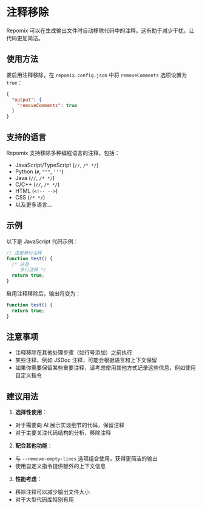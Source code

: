 # 注释移除

Repomix 可以在生成输出文件时自动移除代码中的注释。这有助于减少干扰，让代码更加简洁。

## 使用方法

要启用注释移除，在 `repomix.config.json` 中将 `removeComments` 选项设置为 `true`：

```json
{
  "output": {
    "removeComments": true
  }
}
```

## 支持的语言

Repomix 支持移除多种编程语言的注释，包括：

- JavaScript/TypeScript (`//`, `/* */`)
- Python (`#`, `"""`, `'''`)
- Java (`//`, `/* */`)
- C/C++ (`//`, `/* */`)
- HTML (`<!-- -->`)
- CSS (`/* */`)
- 以及更多语言...

## 示例

以下是 JavaScript 代码示例：

```javascript
// 这是单行注释
function test() {
  /* 这是
     多行注释 */
  return true;
}
```

启用注释移除后，输出将变为：

```javascript
function test() {
  return true;
}
```

## 注意事项

- 注释移除在其他处理步骤（如行号添加）之前执行
- 某些注释，例如 JSDoc 注释，可能会根据语言和上下文保留
- 如果你需要保留某些重要注释，请考虑使用其他方式记录这些信息，例如使用自定义指令

## 建议用法

1. **选择性使用**：
  - 对于需要向 AI 展示实现细节的代码，保留注释
  - 对于主要关注代码结构的分析，移除注释

2. **配合其他功能**：
  - 与 `--remove-empty-lines` 选项组合使用，获得更简洁的输出
  - 使用自定义指令提供额外的上下文信息

3. **性能考虑**：
  - 移除注释可以减少输出文件大小
  - 对于大型代码库特别有用
